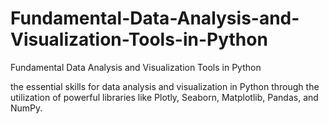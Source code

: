 # Fundamental-Data-Analysis-and-Visualization-Tools-in-Python
Fundamental Data Analysis and Visualization Tools in Python


 

the essential skills for data analysis and visualization in Python through the utilization of powerful libraries like Plotly, Seaborn, Matplotlib, Pandas, and NumPy.





